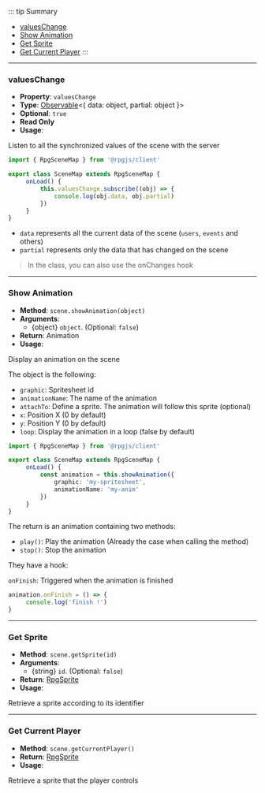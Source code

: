 ::: tip Summary
- [valuesChange](#valueschange)
- [Show Animation](#show-animation)
- [Get Sprite](#get-sprite)
- [Get Current Player](#get-current-player)
:::
---
### valuesChange
- **Property**: `valuesChange`
- **Type**: [Observable](https://rxjs.dev/guide/observable)&lt;{ data: object, partial: object }&gt;
- **Optional**: `true`
- **Read Only** 
- **Usage**:


Listen to all the synchronized values of the scene with the server

```ts 
import { RpgSceneMap } from '@rpgjs/client'

export class SceneMap extends RpgSceneMap {
     onLoad() {
         this.valuesChange.subscribe((obj) => {
             console.log(obj.data, obj.partial)
         })
     }
}
```

- `data` represents all the current data of the scene (`users`, `events` and others)
- `partial` represents only the data that has changed on the scene

> In the class, you can also use the onChanges hook



---
### Show Animation
- **Method**: `scene.showAnimation(object)`
- **Arguments**:
    - {object} `object`.  (Optional: `false`)
- **Return**: Animation   
- **Usage**:


Display an animation on the scene

The object is the following:
* `graphic`: Spritesheet id
* `animationName`: The name of the animation
* `attachTo`: Define a sprite. The animation will follow this sprite (optional)
* `x`: Position X (0 by default)
* `y`: Position Y (0 by default)
* `loop`: Display the animation in a loop (false by default)

```ts 
import { RpgSceneMap } from '@rpgjs/client'

export class SceneMap extends RpgSceneMap {
     onLoad() {
         const animation = this.showAnimation({
             graphic: 'my-spritesheet',
             animationName: 'my-anim'
         })
     }
}
```

The return is an animation containing two methods:
* `play()`: Play the animation (Already the case when calling the method)
* `stop()`: Stop the animation

They have a hook:

`onFinish`: Triggered when the animation is finished 

```ts
animation.onFinish = () => {
     console.log('finish !')
}
```


---
### Get Sprite
- **Method**: `scene.getSprite(id)`
- **Arguments**:
    - {string} `id`.  (Optional: `false`)
- **Return**: [RpgSprite](/classes/sprite)   
- **Usage**:


Retrieve a sprite according to its identifier


---
### Get Current Player
- **Method**: `scene.getCurrentPlayer()`
- **Return**: [RpgSprite](/classes/sprite)   
- **Usage**:


Retrieve a sprite that the player controls

